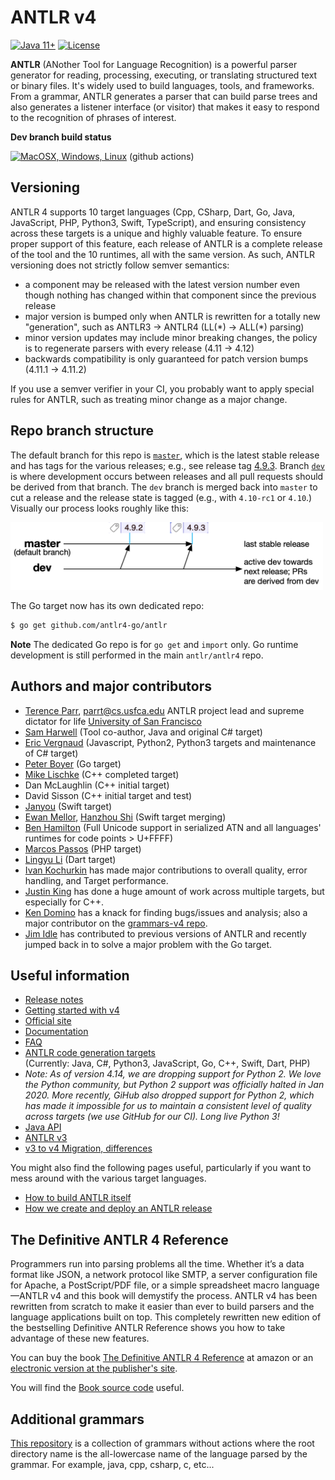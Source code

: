 # ANTLR v4

[![Java 11+](https://img.shields.io/badge/java-11+-4c7e9f.svg)](http://java.oracle.com)
[![License](https://img.shields.io/badge/license-BSD-blue.svg)](https://raw.githubusercontent.com/antlr/antlr4/master/LICENSE.txt)

**ANTLR** (ANother Tool for Language Recognition) is a powerful parser generator for reading, processing, executing, or translating structured text or binary files. It's widely used to build languages, tools, and frameworks. From a grammar, ANTLR generates a parser that can build parse trees and also generates a listener interface (or visitor) that makes it easy to respond to the recognition of phrases of interest.

**Dev branch build status**

[![MacOSX, Windows, Linux](https://github.com/antlr/antlr4/actions/workflows/hosted.yml/badge.svg)](https://github.com/antlr/antlr4/actions/workflows/hosted.yml) (github actions)

<!--
* [![Windows](https://github.com/antlr/antlr4/actions/workflows/windows.yml/badge.svg?branch=dev)](https://github.com/antlr/antlr4/actions/workflows/windows.yml) (github actions)

* [![Circle CI Build Status (Linux)](https://img.shields.io/circleci/build/gh/antlr/antlr4/master?label=Linux)](https://app.circleci.com/pipelines/github/antlr/antlr4) (CircleCI)

[![AppVeyor CI Build Status (Windows)](https://img.shields.io/appveyor/build/parrt/antlr4?label=Windows)](https://ci.appveyor.com/project/parrt/antlr4) 
[![Travis-CI Build Status (Swift-Linux)](https://img.shields.io/travis/antlr/antlr4.svg?label=Linux-Swift&branch=master)](https://travis-ci.com/github/antlr/antlr4)
-->


## Versioning

ANTLR 4 supports 10 target languages
(Cpp, CSharp, Dart, Go, Java, JavaScript, PHP, Python3, Swift, TypeScript),
and ensuring consistency across these targets is a unique and highly valuable feature.
To ensure proper support of this feature, each release of ANTLR is a complete release of the tool and the 10 runtimes, all with the same version.
As such, ANTLR versioning does not strictly follow semver semantics:

* a component may be released with the latest version number even though nothing has changed within that component since the previous release
* major version is bumped only when ANTLR is rewritten for a totally new "generation", such as ANTLR3 -> ANTLR4 (LL(\*) -> ALL(\*) parsing)
* minor version updates may include minor breaking changes, the policy is to regenerate parsers with every release (4.11 -> 4.12)
* backwards compatibility is only guaranteed for patch version bumps (4.11.1 -> 4.11.2)

If you use a semver verifier in your CI, you probably want to apply special rules for ANTLR, such as treating minor change as a major change.

## Repo branch structure

The default branch for this repo is [`master`](https://github.com/antlr/antlr4/tree/master), which is the latest stable release and has tags for the various releases; e.g., see release tag [4.9.3](https://github.com/antlr/antlr4/tree/4.9.3).  Branch [`dev`](https://github.com/antlr/antlr4/tree/dev) is where development occurs between releases and all pull requests should be derived from that branch. The `dev` branch is merged back into `master` to cut a release and the release state is tagged (e.g., with `4.10-rc1` or `4.10`.) Visually our process looks roughly like this:

<img src="doc/images/new-antlr-branches.png" width="500">

The Go target now has its own dedicated repo:

```bash
$ go get github.com/antlr4-go/antlr
```
**Note**
The dedicated Go repo is for `go get` and `import` only. Go runtime development is still performed in the main `antlr/antlr4` repo. 

## Authors and major contributors

* [Terence Parr](http://www.cs.usfca.edu/~parrt/), parrt@cs.usfca.edu
ANTLR project lead and supreme dictator for life
[University of San Francisco](http://www.usfca.edu/)
* [Sam Harwell](http://tunnelvisionlabs.com/) (Tool co-author, Java and original C# target)
* [Eric Vergnaud](https://github.com/ericvergnaud) (Javascript, Python2, Python3 targets and maintenance of C# target)
* [Peter Boyer](https://github.com/pboyer) (Go target)
* [Mike Lischke](http://www.soft-gems.net/) (C++ completed target)
* Dan McLaughlin (C++ initial target)
* David Sisson (C++ initial target and test)
* [Janyou](https://github.com/janyou) (Swift target)
* [Ewan Mellor](https://github.com/ewanmellor), [Hanzhou Shi](https://github.com/hanjoes) (Swift target merging)
* [Ben Hamilton](https://github.com/bhamiltoncx) (Full Unicode support in serialized ATN and all languages' runtimes for code points > U+FFFF)
* [Marcos Passos](https://github.com/marcospassos) (PHP target)
* [Lingyu Li](https://github.com/lingyv-li) (Dart target)
* [Ivan Kochurkin](https://github.com/KvanTTT) has made major contributions to overall quality, error handling, and Target performance.
* [Justin King](https://github.com/jcking) has done a huge amount of work across multiple targets, but especially for C++.
* [Ken Domino](https://github.com/kaby76) has a knack for finding bugs/issues and analysis; also a major contributor on the [grammars-v4 repo](https://github.com/antlr/grammars-v4).
* [Jim Idle](https://github.com/jimidle) has contributed to previous versions of ANTLR and recently jumped back in to solve a major problem with the Go target.


## Useful information

* [Release notes](https://github.com/antlr/antlr4/releases)
* [Getting started with v4](https://github.com/antlr/antlr4/blob/master/doc/getting-started.md)
* [Official site](http://www.antlr.org/)
* [Documentation](https://github.com/antlr/antlr4/blob/master/doc/index.md)
* [FAQ](https://github.com/antlr/antlr4/blob/master/doc/faq/index.md)
* [ANTLR code generation targets](https://github.com/antlr/antlr4/blob/master/doc/targets.md)<br>(Currently: Java, C#, Python3, JavaScript, Go, C++, Swift, Dart, PHP)
* _Note: As of version 4.14, we are dropping support for Python 2. We love the Python
community, but Python 2 support was officially halted in Jan 2020. More recently,
GiHub also dropped support for Python 2, which has made it impossible for us to
maintain a consistent level of quality across targets (we use GitHub for our CI).
Long live Python 3!_
* [Java API](http://www.antlr.org/api/Java/index.html)
* [ANTLR v3](http://www.antlr3.org/)
* [v3 to v4 Migration, differences](https://github.com/antlr/antlr4/blob/master/doc/faq/general.md)

You might also find the following pages useful, particularly if you want to mess around with the various target languages.
 
* [How to build ANTLR itself](https://github.com/antlr/antlr4/blob/master/doc/building-antlr.md)
* [How we create and deploy an ANTLR release](https://github.com/antlr/antlr4/blob/master/doc/releasing-antlr.md)

## The Definitive ANTLR 4 Reference

Programmers run into parsing problems all the time. Whether it’s a data format like JSON, a network protocol like SMTP, a server configuration file for Apache, a PostScript/PDF file, or a simple spreadsheet macro language—ANTLR v4 and this book will demystify the process. ANTLR v4 has been rewritten from scratch to make it easier than ever to build parsers and the language applications built on top. This completely rewritten new edition of the bestselling Definitive ANTLR Reference shows you how to take advantage of these new features.

You can buy the book [The Definitive ANTLR 4 Reference](http://amzn.com/1934356999) at amazon or an [electronic version at the publisher's site](https://pragprog.com/book/tpantlr2/the-definitive-antlr-4-reference).

You will find the [Book source code](http://pragprog.com/titles/tpantlr2/source_code) useful.

## Additional grammars
[This repository](https://github.com/antlr/grammars-v4) is a collection of grammars without actions where the
root directory name is the all-lowercase name of the language parsed
by the grammar. For example, java, cpp, csharp, c, etc...
